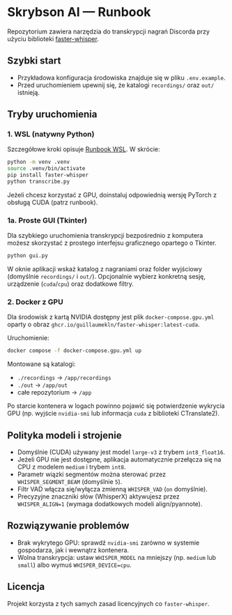 # Skrybson AI — Runbook

Repozytorium zawiera narzędzia do transkrypcji nagrań Discorda przy użyciu biblioteki [faster-whisper](https://github.com/guillaumekln/faster-whisper).

## Szybki start
- Przykładowa konfiguracja środowiska znajduje się w pliku `.env.example`.
- Przed uruchomieniem upewnij się, że katalogi `recordings/` oraz `out/` istnieją.

## Tryby uruchomienia

### 1. WSL (natywny Python)
Szczegółowe kroki opisuje [Runbook WSL](docs/runbooks/wsl.md). W skrócie:
```bash
python -m venv .venv
source .venv/bin/activate
pip install faster-whisper
python transcribe.py
```
Jeżeli chcesz korzystać z GPU, doinstaluj odpowiednią wersję PyTorch z obsługą CUDA (patrz runbook).

### 1a. Proste GUI (Tkinter)

Dla szybkiego uruchomienia transkrypcji bezpośrednio z komputera możesz skorzystać z prostego interfejsu graficznego opartego o Tkinter.

```bash
python gui.py
```

W oknie aplikacji wskaż katalog z nagraniami oraz folder wyjściowy (domyślnie `recordings/` i `out/`). Opcjonalnie wybierz konkretną sesję, urządzenie (`cuda`/`cpu`) oraz dodatkowe filtry.

### 2. Docker z GPU
Dla środowisk z kartą NVIDIA dostępny jest plik `docker-compose.gpu.yml` oparty o obraz `ghcr.io/guillaumekln/faster-whisper:latest-cuda`.

Uruchomienie:
```bash
docker compose -f docker-compose.gpu.yml up
```

Montowane są katalogi:
- `./recordings` → `/app/recordings`
- `./out` → `/app/out`
- całe repozytorium → `/app`

Po starcie kontenera w logach powinno pojawić się potwierdzenie wykrycia GPU (np. wyjście `nvidia-smi` lub informacja `cuda` z biblioteki CTranslate2).

## Polityka modeli i strojenie
- Domyślnie (CUDA) używany jest model `large-v3` z trybem `int8_float16`.
- Jeżeli GPU nie jest dostępne, aplikacja automatycznie przełącza się na CPU z modelem `medium` i trybem `int8`.
- Parametr wiązki segmentów można sterować przez `WHISPER_SEGMENT_BEAM` (domyślnie `5`).
- Filtr VAD włącza się/wyłącza zmienną `WHISPER_VAD` (`on` domyślnie).
- Precyzyjne znaczniki słów (WhisperX) aktywujesz przez `WHISPER_ALIGN=1` (wymaga dodatkowych modeli align/pyannote).

## Rozwiązywanie problemów
- Brak wykrytego GPU: sprawdź `nvidia-smi` zarówno w systemie gospodarza, jak i wewnątrz kontenera.
- Wolna transkrypcja: ustaw `WHISPER_MODEL` na mniejszy (np. `medium` lub `small`) albo wymuś `WHISPER_DEVICE=cpu`.

## Licencja
Projekt korzysta z tych samych zasad licencyjnych co `faster-whisper`.
